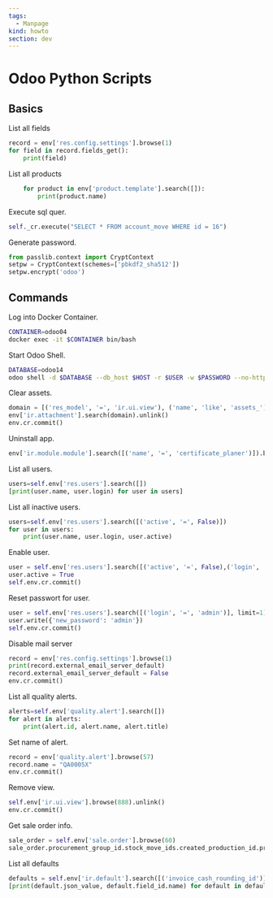 ```yaml
---
tags:
  - Manpage
kind: howto
section: dev
---
```


# Odoo Python Scripts

## Basics

List all fields

```python
record = env['res.config.settings'].browse(1)
for field in record.fields_get():
    print(field)
```

List all products

```python
	for product in env['product.template'].search([]):
		print(product.name)
```

Execute sql quer.

```python
self._cr.execute("SELECT * FROM account_move WHERE id = 16")
```

Generate password.

```python
from passlib.context import CryptContext
setpw = CryptContext(schemes=['pbkdf2_sha512'])
setpw.encrypt('odoo')
```

## Commands

Log into Docker Container.

```bash
CONTAINER=odoo04
docker exec -it $CONTAINER bin/bash
```

Start Odoo Shell.

```bash
DATABASE=odoo14
odoo shell -d $DATABASE --db_host $HOST -r $USER -w $PASSWORD --no-http
```

Clear assets.

```python
domain = [('res_model', '=', 'ir.ui.view'), ('name', 'like', 'assets_')]
env['ir.attachment'].search(domain).unlink()
env.cr.commit()
```

Uninstall app.

```python
env['ir.module.module'].search([('name', '=', 'certificate_planer')]).button_immediate_uninstall()
```

List all users.

```python
users=self.env['res.users'].search([])
[print(user.name, user.login) for user in users]
```

List all inactive users.

```python
users=self.env['res.users'].search([('active', '=', False)])
for user in users:
	print(user.name, user.login, user.active)
```

Enable user.

```python
user = self.env['res.users'].search([('active', '=', False),('login', '=', 'janik.vonrotz@mint-system.ch')])
user.active = True
self.env.cr.commit()
```

Reset passwort for user.

```python
user = self.env['res.users'].search([('login', '=', 'admin')], limit=1)
user.write({'new_password': 'admin'})
self.env.cr.commit()
```

Disable mail server

```python
record = env['res.config.settings'].browse(1)
print(record.external_email_server_default)
record.external_email_server_default = False
env.cr.commit()
```

List all quality alerts.

```python
alerts=self.env['quality.alert'].search([])
for alert in alerts:
	print(alert.id, alert.name, alert.title)
```

Set name of alert.

```python
record = env['quality.alert'].browse(57)
record.name = "QA0005X"
env.cr.commit()
```

Remove view.

```python
self.env['ir.ui.view'].browse(888).unlink()
env.cr.commit()
```

Get sale order info.

```python
sale_order = self.env['sale.order'].browse(60)
sale_order.procurement_group_id.stock_move_ids.created_production_id.procurement_group_id.mrp_production_ids
```

List all defaults

```python
defaults = self.env['ir.default'].search([('invoice_cash_rounding_id')], limit=1)
[print(default.json_value, default.field_id.name) for default in defaults]
```
